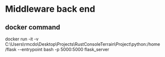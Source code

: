 # Middleware back end

## docker command
docker run -it -v C:\Users\rmcdo\Desktop\Projects\RustConsoleTerrain\Project\python\:/home/flask --entrypoint bash -p 5000:5000 
flask_server